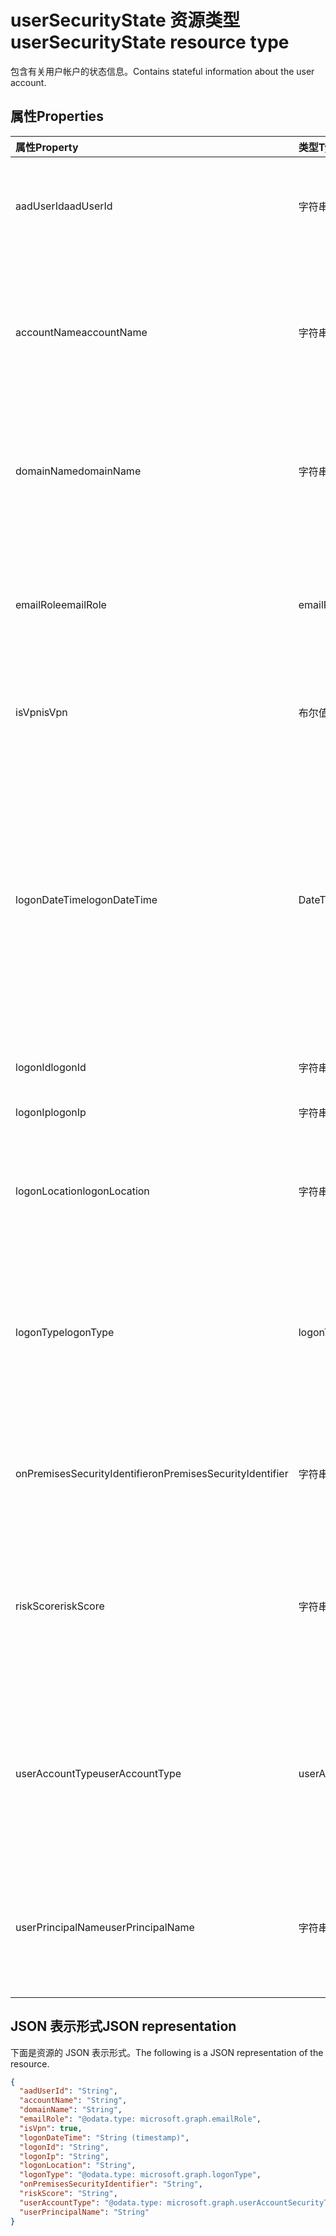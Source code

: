 # <a name="usersecuritystate-resource-type"></a><span data-ttu-id="a3850-101">userSecurityState 资源类型</span><span class="sxs-lookup"><span data-stu-id="a3850-101">userSecurityState resource type</span></span>

<span data-ttu-id="a3850-102">包含有关用户帐户的状态信息。</span><span class="sxs-lookup"><span data-stu-id="a3850-102">Contains stateful information about the user account.</span></span>

## <a name="properties"></a><span data-ttu-id="a3850-103">属性</span><span class="sxs-lookup"><span data-stu-id="a3850-103">Properties</span></span>

| <span data-ttu-id="a3850-104">属性</span><span class="sxs-lookup"><span data-stu-id="a3850-104">Property</span></span>   | <span data-ttu-id="a3850-105">类型</span><span class="sxs-lookup"><span data-stu-id="a3850-105">Type</span></span> |<span data-ttu-id="a3850-106">说明</span><span class="sxs-lookup"><span data-stu-id="a3850-106">Description</span></span>|
|:---------------|:--------|:----------|
|<span data-ttu-id="a3850-107">aadUserId</span><span class="sxs-lookup"><span data-stu-id="a3850-107">aadUserId</span></span>|<span data-ttu-id="a3850-108">字符串</span><span class="sxs-lookup"><span data-stu-id="a3850-108">String</span></span>|<span data-ttu-id="a3850-109">AAD 用户对象标识符 (GUID) - 表示物理/多帐户用户实体。</span><span class="sxs-lookup"><span data-stu-id="a3850-109">AAD User object identifier (GUID) - represents the physical/multi-account user entity.</span></span>|
|<span data-ttu-id="a3850-110">accountName</span><span class="sxs-lookup"><span data-stu-id="a3850-110">accountName</span></span>|<span data-ttu-id="a3850-111">字符串</span><span class="sxs-lookup"><span data-stu-id="a3850-111">String</span></span>|<span data-ttu-id="a3850-112">用户帐户的帐户名称（没有 Active Directory 域和 DNS 域）- (也称为 `mailNickName`)。</span><span class="sxs-lookup"><span data-stu-id="a3850-112">Account name of user account (without Active Directory domain or DNS domain) - (also called `mailNickName`).</span></span>|
|<span data-ttu-id="a3850-113">domainName</span><span class="sxs-lookup"><span data-stu-id="a3850-113">domainName</span></span>|<span data-ttu-id="a3850-114">字符串</span><span class="sxs-lookup"><span data-stu-id="a3850-114">String</span></span>|<span data-ttu-id="a3850-115">用户帐户的 NetBIOS/Active Directory 域 （即域\帐户格式）。</span><span class="sxs-lookup"><span data-stu-id="a3850-115">NetBIOS/Active Directory domain of user account (that is, domain\account format).</span></span>|
|<span data-ttu-id="a3850-116">emailRole</span><span class="sxs-lookup"><span data-stu-id="a3850-116">emailRole</span></span>|<span data-ttu-id="a3850-117">emailRole</span><span class="sxs-lookup"><span data-stu-id="a3850-117">emailRole</span></span>|<span data-ttu-id="a3850-118">与电子邮件相关的通知 - 用户帐户的电子邮件“角色”。</span><span class="sxs-lookup"><span data-stu-id="a3850-118">For email-related alerts - user account's email 'role'.</span></span> <span data-ttu-id="a3850-119">可取值为：`unknown`、`sender`、`recipient`。</span><span class="sxs-lookup"><span data-stu-id="a3850-119">Possible values are: `unknown`, `sender`, `recipient`.</span></span>|
|<span data-ttu-id="a3850-120">isVpn</span><span class="sxs-lookup"><span data-stu-id="a3850-120">isVpn</span></span>|<span data-ttu-id="a3850-121">布尔值</span><span class="sxs-lookup"><span data-stu-id="a3850-121">Boolean</span></span>|<span data-ttu-id="a3850-122">指示用户是否通过 VPN 登录。</span><span class="sxs-lookup"><span data-stu-id="a3850-122">Indicates whether the user logged on through a VPN.</span></span>|
|<span data-ttu-id="a3850-123">logonDateTime</span><span class="sxs-lookup"><span data-stu-id="a3850-123">logonDateTime</span></span>|<span data-ttu-id="a3850-124">DateTimeOffset</span><span class="sxs-lookup"><span data-stu-id="a3850-124">DateTimeOffset</span></span>|<span data-ttu-id="a3850-125">登录发生的时间。</span><span class="sxs-lookup"><span data-stu-id="a3850-125">Time at which the sign-in occurred.</span></span> <span data-ttu-id="a3850-126">时间戳类型表示采用 ISO 8601 格式的日期和时间信息，始终采用 UTC 时区。</span><span class="sxs-lookup"><span data-stu-id="a3850-126">The Timestamp type represents date and time information using ISO 8601 format and is always in UTC time.</span></span> <span data-ttu-id="a3850-127">例如，2014 年 1 月 1 日午夜 UTC 如下所示：`'2014-01-01T00:00:00Z'`。</span><span class="sxs-lookup"><span data-stu-id="a3850-127">For example, midnight UTC on Jan 1, 2014 would look like this: `'2014-01-01T00:00:00Z'`.</span></span>|
|<span data-ttu-id="a3850-128">logonId</span><span class="sxs-lookup"><span data-stu-id="a3850-128">logonId</span></span>|<span data-ttu-id="a3850-129">字符串</span><span class="sxs-lookup"><span data-stu-id="a3850-129">String</span></span>|<span data-ttu-id="a3850-130">用户登录 ID。</span><span class="sxs-lookup"><span data-stu-id="a3850-130">User sign-in ID.</span></span>|
|<span data-ttu-id="a3850-131">logonIp</span><span class="sxs-lookup"><span data-stu-id="a3850-131">logonIp</span></span>|<span data-ttu-id="a3850-132">字符串</span><span class="sxs-lookup"><span data-stu-id="a3850-132">String</span></span>|<span data-ttu-id="a3850-133">登录请求源自的 IP 地址。</span><span class="sxs-lookup"><span data-stu-id="a3850-133">IP Address the sign-in request originated from.</span></span>|
|<span data-ttu-id="a3850-134">logonLocation</span><span class="sxs-lookup"><span data-stu-id="a3850-134">logonLocation</span></span>|<span data-ttu-id="a3850-135">字符串</span><span class="sxs-lookup"><span data-stu-id="a3850-135">String</span></span>|<span data-ttu-id="a3850-136">此用户与用户登录事件关联的位置（通过 IP 地址映射）。</span><span class="sxs-lookup"><span data-stu-id="a3850-136">Location (by IP address mapping) associated with a user sign-in event by this user.</span></span>|
|<span data-ttu-id="a3850-137">logonType</span><span class="sxs-lookup"><span data-stu-id="a3850-137">logonType</span></span>|<span data-ttu-id="a3850-138">logonType</span><span class="sxs-lookup"><span data-stu-id="a3850-138">logonType</span></span>|<span data-ttu-id="a3850-139">用户登录的方法。</span><span class="sxs-lookup"><span data-stu-id="a3850-139">Method of user sign in.</span></span> <span data-ttu-id="a3850-140">可取值为：`unknown`、`interactive`、`remoteInteractive`、`network`、`batch`、`service`。</span><span class="sxs-lookup"><span data-stu-id="a3850-140">Possible values are: `unknown`, `interactive`, `remoteInteractive`, `network`, `batch`, `service`.</span></span>|
|<span data-ttu-id="a3850-141">onPremisesSecurityIdentifier</span><span class="sxs-lookup"><span data-stu-id="a3850-141">onPremisesSecurityIdentifier</span></span>|<span data-ttu-id="a3850-142">字符串</span><span class="sxs-lookup"><span data-stu-id="a3850-142">String</span></span>|<span data-ttu-id="a3850-143">用户的 Active Directory （本地）安全标识符 (SID)。</span><span class="sxs-lookup"><span data-stu-id="a3850-143">Active Directory (on-premises) Security Identifier (SID) of the user.</span></span>|
|<span data-ttu-id="a3850-144">riskScore</span><span class="sxs-lookup"><span data-stu-id="a3850-144">riskScore</span></span>|<span data-ttu-id="a3850-145">字符串</span><span class="sxs-lookup"><span data-stu-id="a3850-145">String</span></span>|<span data-ttu-id="a3850-146">提供程序生成/计算的用户帐户风险评分。</span><span class="sxs-lookup"><span data-stu-id="a3850-146">Provider-generated/calculated risk score of the user account.</span></span> <span data-ttu-id="a3850-147">建议值的范围为 0-1，相当于百分比。</span><span class="sxs-lookup"><span data-stu-id="a3850-147">Recommended value range of 0-1, which equates to a percentage.</span></span>|
|<span data-ttu-id="a3850-148">userAccountType</span><span class="sxs-lookup"><span data-stu-id="a3850-148">userAccountType</span></span>|<span data-ttu-id="a3850-149">userAccountSecurityType</span><span class="sxs-lookup"><span data-stu-id="a3850-149">userAccountSecurityType</span></span>|<span data-ttu-id="a3850-150">用户帐户类型 （组成员身份），依照 Windows 定义。</span><span class="sxs-lookup"><span data-stu-id="a3850-150">User account type (group membership), per Windows definition.</span></span> <span data-ttu-id="a3850-151">可取值为：`unknown`、`standard`、`power`、`administrator`。</span><span class="sxs-lookup"><span data-stu-id="a3850-151">Possible values are: `unknown`, `standard`, `power`, `administrator`.</span></span>|
|<span data-ttu-id="a3850-152">userPrincipalName</span><span class="sxs-lookup"><span data-stu-id="a3850-152">userPrincipalName</span></span>|<span data-ttu-id="a3850-153">字符串</span><span class="sxs-lookup"><span data-stu-id="a3850-153">String</span></span>|<span data-ttu-id="a3850-154">用户登录名 - 互联网格式：（用户帐户名）@（用户帐户 DNS 域名）。</span><span class="sxs-lookup"><span data-stu-id="a3850-154">User sign-in name - internet format: (user account name)@(user account DNS domain name).</span></span>|

## <a name="json-representation"></a><span data-ttu-id="a3850-155">JSON 表示形式</span><span class="sxs-lookup"><span data-stu-id="a3850-155">JSON representation</span></span>

<span data-ttu-id="a3850-156">下面是资源的 JSON 表示形式。</span><span class="sxs-lookup"><span data-stu-id="a3850-156">The following is a JSON representation of the resource.</span></span>

<!-- {
  "blockType": "resource",
  "optionalProperties": [

  ],
  "@odata.type": "microsoft.graph.userSecurityState"
}-->

```json
{
  "aadUserId": "String",
  "accountName": "String",
  "domainName": "String",
  "emailRole": "@odata.type: microsoft.graph.emailRole",
  "isVpn": true,
  "logonDateTime": "String (timestamp)",
  "logonId": "String",
  "logonIp": "String",
  "logonLocation": "String",
  "logonType": "@odata.type: microsoft.graph.logonType",
  "onPremisesSecurityIdentifier": "String",
  "riskScore": "String",
  "userAccountType": "@odata.type: microsoft.graph.userAccountSecurityType",
  "userPrincipalName": "String"
}

```

<!-- uuid: 8fcb5dbc-d5aa-4681-8e31-b001d5168d79
2015-10-25 14:57:30 UTC -->
<!-- {
  "type": "#page.annotation",
  "description": "userSecurityState resource",
  "keywords": "",
  "section": "documentation",
  "tocPath": ""
}-->
